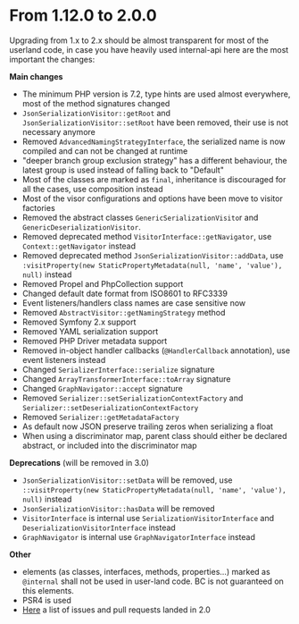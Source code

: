 From 1.12.0 to 2.0.0
====================

Upgrading from 1.x to 2.x should be almost transparent for most of the userland code, 
in case you have heavily used internal-api here are the most important the changes:

**Main changes**

- The minimum PHP version is 7.2, type hints are used almost everywhere, most of the method signatures changed
- `JsonSerializationVisitor::getRoot` and `JsonSerializationVisitor::setRoot` have been removed, their
  use is not necessary anymore
- Removed `AdvancedNamingStrategyInterface`, the serialized name is now compiled and can not be changed at runtime
- "deeper branch group exclusion strategy" has a different behaviour, the latest group is used instead of falling back 
  to "Default" 
- Most of the classes are marked as `final`, inheritance is discouraged for all the cases, use composition instead
- Most of the visor configurations and options have been move to visitor factories
- Removed the abstract classes `GenericSerializationVisito`r and `GenericDeserializationVisitor`.
- Removed deprecated method `VisitorInterface::getNavigator`, use `Context::getNavigator` instead
- Removed deprecated method `JsonSerializationVisitor::addData`, 
  use `:visitProperty(new StaticPropertyMetadata(null, 'name', 'value'), null)` instead
- Removed Propel and PhpCollection support
- Changed default date format from ISO8601 to RFC3339  
- Event listeners/handlers class names are case sensitive now
- Removed `AbstractVisitor::getNamingStrategy` method
- Removed Symfony 2.x support
- Removed YAML serialization support
- Removed PHP Driver metadata support
- Removed in-object handler callbacks (`@HandlerCallback` annotation), use event listeners instead
- Changed `SerializerInterface::serialize`  signature
- Changed `ArrayTransformerInterface::toArray` signature
- Changed `GraphNavigator::accept` signature
- Removed `Serializer::setSerializationContextFactory` and `Serializer::setDeserializationContextFactory`
- Removed `Serializer::getMetadataFactory` 
- As default now JSON preserve trailing zeros when serializing a float
- When using a discriminator map, parent class should either be declared abstract, or included into the discriminator
  map

**Deprecations** (will be removed in 3.0)

- `JsonSerializationVisitor::setData` will be removed, 
  use `::visitProperty(new StaticPropertyMetadata(null, 'name', 'value'), null)` instead 
- `JsonSerializationVisitor::hasData` will be removed 
- `VisitorInterface` is internal use `SerializationVisitorInterface` and `DeserializationVisitorInterface` instead
- `GraphNavigator` is internal use `GraphNavigatorInterface` instead

**Other**
 - elements (as classes, interfaces, methods, properties...)
  marked as `@internal` shall not be used in user-land code. BC is not guaranteed on this elements.
- PSR4 is used  
- [Here](https://github.com/schmittjoh/serializer/milestone/3) a list of issues and pull requests landed in 2.0
